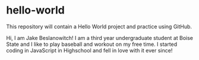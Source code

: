 # hello-world
This repository will contain a Hello World project and practice using GitHub. 

Hi, I am Jake Beslanowitch! I am a third year undergraduate student at Boise State and I like to play baseball and workout on my free time. I started coding in JavaScript in Highschool and fell in love with it ever since!
